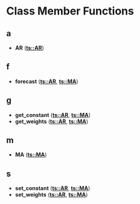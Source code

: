 
# Class Member Functions



## a

* **AR** ([**ts::AR**](classts_1_1AR.md))


## f

* **forecast** ([**ts::AR**](classts_1_1AR.md), [**ts::MA**](classts_1_1MA.md))


## g

* **get\_constant** ([**ts::AR**](classts_1_1AR.md), [**ts::MA**](classts_1_1MA.md))
* **get\_weights** ([**ts::AR**](classts_1_1AR.md), [**ts::MA**](classts_1_1MA.md))


## m

* **MA** ([**ts::MA**](classts_1_1MA.md))


## s

* **set\_constant** ([**ts::AR**](classts_1_1AR.md), [**ts::MA**](classts_1_1MA.md))
* **set\_weights** ([**ts::AR**](classts_1_1AR.md), [**ts::MA**](classts_1_1MA.md))




